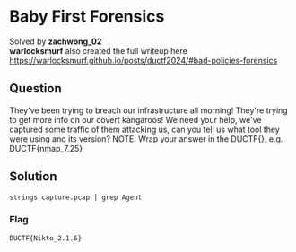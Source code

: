 # Baby First Forensics

Solved by **zachwong_02**\
**warlocksmurf** also created the full writeup here https://warlocksmurf.github.io/posts/ductf2024/#bad-policies-forensics

## Question
They've been trying to breach our infrastructure all morning! They're trying to get more info on our covert kangaroos! We need your help, we've captured some traffic of them attacking us, can you tell us what tool they were using and its version?
NOTE: Wrap your answer in the DUCTF{}, e.g. DUCTF{nmap_7.25}

## Solution
```
strings capture.pcap | grep Agent
```

### Flag
`DUCTF{Nikto_2.1.6}`
